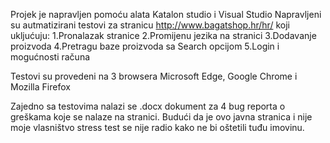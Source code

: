 Projek je napravljen pomoću alata Katalon studio i Visual Studio
Napravljeni su autmatizirani testovi za stranicu http://www.bagatshop.hr/hr/ koji ukljućuju:
1.Pronalazak stranice
2.Promijenu jezika na stranici
3.Dodavanje proizvoda 
4.Pretragu baze proizvoda sa Search opcijom
5.Login i mogućnosti računa

Testovi su provedeni na 3 browsera  Microsoft Edge, Google Chrome i Mozilla Firefox

Zajedno sa testovima nalazi se .docx dokument za 4 bug reporta o greškama koje se nalaze na stranici.
Budući da je ovo javna stranica i nije moje vlasništvo stress test se nije radio kako ne bi oštetili tuđu imovinu.
